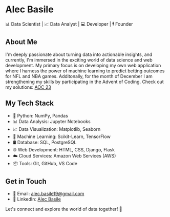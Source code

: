 # Alec Basile

📊 Data Scientist | 📈 Data Analyst | 💻 Developer | 🕴️ Founder

## About Me

I'm deeply passionate about turning data into actionable insights, and currently, I'm immersed in the exciting world of data science and web development. My primary focus is on developing my own web application where I harness the power of machine learning to predict betting outcomes for NFL and NBA games. Additonally, for the month of December I am strengthening my skills by participating in the Advent of Coding. Check out my solutions: [AOC 23](https://github.com/alecmatt5/AOC_23)

## My Tech Stack

- 🐍 Python: NumPy, Pandas
- 📊 Data Analysis: Jupyter Notebooks
- 📈 Data Visualization: Matplotlib, Seaborn
- 🤖 Machine Learning: Scikit-Learn, TensorFlow
- 🛢️ Database: SQL, PostgreSQL
- 🌐 Web Development: HTML, CSS, Django, Flask
- ☁️ Cloud Services: Amazon Web Services (AWS)
- 📦 Tools: Git, GitHub, VS Code

## Get in Touch

- 📧 Email: alec.basile19@gmail.com
- 🔗 LinkedIn: [Alec Basile](https://www.linkedin.com/in/alecbasile/)

Let's connect and explore the world of data together! 🚀


